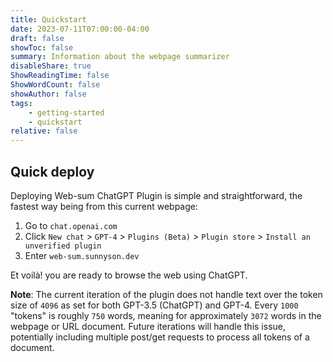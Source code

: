 ```yaml
---
title: Quickstart
date: 2023-07-11T07:00:00-04:00
draft: false
showToc: false
summary: Information about the webpage summarizer
disableShare: true
ShowReadingTime: false
ShowWordCount: false
showAuthor: false
tags:
    - getting-started
    - quickstart
relative: false
---
```


## Quick deploy

Deploying Web-sum ChatGPT Plugin is simple and straightforward, the fastest way being from this current webpage:

1. Go to `chat.openai.com`
2. Click `New chat` > `GPT-4` > `Plugins (Beta)` > `Plugin store` > `Install an unverified plugin`
3. Enter `web-sum.sunnyson.dev`

Et voilà! you are ready to browse the web using ChatGPT.

**Note**: The current iteration of the plugin does not handle text over the token size of `4096` as set for both GPT-3.5 (ChatGPT) and GPT-4. Every `1000` "tokens" is roughly `750` words, meaning for approximately `3072` words in the webpage or URL document. Future iterations will handle this issue, potentially including multiple post/get requests to process all tokens of a document.